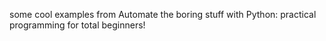 some cool examples from Automate the boring stuff with Python: practical programming for total beginners!
